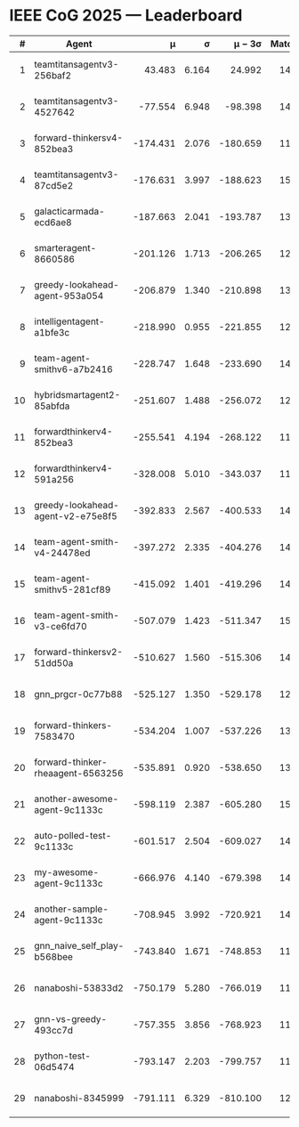 # IEEE CoG 2025 — Leaderboard

| # | Agent | μ | σ | μ − 3σ | Matches | Updated |
|---:|---|---:|---:|---:|---:|---|
| 1 | teamtitansagentv3-256baf2 | 43.483 | 6.164 | 24.992 | 14738 | 2025-08-22 08:41 |
| 2 | teamtitansagentv3-4527642 | -77.554 | 6.948 | -98.398 | 14092 | 2025-08-22 08:41 |
| 3 | forward-thinkersv4-852bea3 | -174.431 | 2.076 | -180.659 | 11458 | 2025-08-22 08:41 |
| 4 | teamtitansagentv3-87cd5e2 | -176.631 | 3.997 | -188.623 | 15286 | 2025-08-22 08:41 |
| 5 | galacticarmada-ecd6ae8 | -187.663 | 2.041 | -193.787 | 13660 | 2025-08-22 08:41 |
| 6 | smarteragent-8660586 | -201.126 | 1.713 | -206.265 | 12191 | 2025-08-22 08:41 |
| 7 | greedy-lookahead-agent-953a054 | -206.879 | 1.340 | -210.898 | 13872 | 2025-08-22 08:41 |
| 8 | intelligentagent-a1bfe3c | -218.990 | 0.955 | -221.855 | 12317 | 2025-08-22 08:41 |
| 9 | team-agent-smithv6-a7b2416 | -228.747 | 1.648 | -233.690 | 14140 | 2025-08-22 08:41 |
| 10 | hybridsmartagent2-85abfda | -251.607 | 1.488 | -256.072 | 12853 | 2025-08-22 08:41 |
| 11 | forwardthinkerv4-852bea3 | -255.541 | 4.194 | -268.122 | 11732 | 2025-08-22 08:41 |
| 12 | forwardthinkerv4-591a256 | -328.008 | 5.010 | -343.037 | 11937 | 2025-08-22 08:41 |
| 13 | greedy-lookahead-agent-v2-e75e8f5 | -392.833 | 2.567 | -400.533 | 14232 | 2025-08-22 08:41 |
| 14 | team-agent-smith-v4-24478ed | -397.272 | 2.335 | -404.276 | 14962 | 2025-08-22 08:41 |
| 15 | team-agent-smithv5-281cf89 | -415.092 | 1.401 | -419.296 | 14380 | 2025-08-22 08:41 |
| 16 | team-agent-smith-v3-ce6fd70 | -507.079 | 1.423 | -511.347 | 15682 | 2025-08-22 08:41 |
| 17 | forward-thinkersv2-51dd50a | -510.627 | 1.560 | -515.306 | 14228 | 2025-08-22 08:41 |
| 18 | gnn_prgcr-0c77b88 | -525.127 | 1.350 | -529.178 | 12950 | 2025-08-22 08:41 |
| 19 | forward-thinkers-7583470 | -534.204 | 1.007 | -537.226 | 13440 | 2025-08-22 08:41 |
| 20 | forward-thinker-rheaagent-6563256 | -535.891 | 0.920 | -538.650 | 13908 | 2025-08-22 08:41 |
| 21 | another-awesome-agent-9c1133c | -598.119 | 2.387 | -605.280 | 15200 | 2025-08-22 08:41 |
| 22 | auto-polled-test-9c1133c | -601.517 | 2.504 | -609.027 | 14360 | 2025-08-22 08:41 |
| 23 | my-awesome-agent-9c1133c | -666.976 | 4.140 | -679.398 | 14440 | 2025-08-22 08:41 |
| 24 | another-sample-agent-9c1133c | -708.945 | 3.992 | -720.921 | 14380 | 2025-08-22 08:41 |
| 25 | gnn_naive_self_play-b568bee | -743.840 | 1.671 | -748.853 | 11400 | 2025-08-22 08:41 |
| 26 | nanaboshi-53833d2 | -750.179 | 5.280 | -766.019 | 11100 | 2025-08-22 08:41 |
| 27 | gnn-vs-greedy-493cc7d | -757.355 | 3.856 | -768.923 | 11740 | 2025-08-22 08:41 |
| 28 | python-test-06d5474 | -793.147 | 2.203 | -799.757 | 11880 | 2025-08-22 08:41 |
| 29 | nanaboshi-8345999 | -791.111 | 6.329 | -810.100 | 12170 | 2025-08-22 08:41 |
